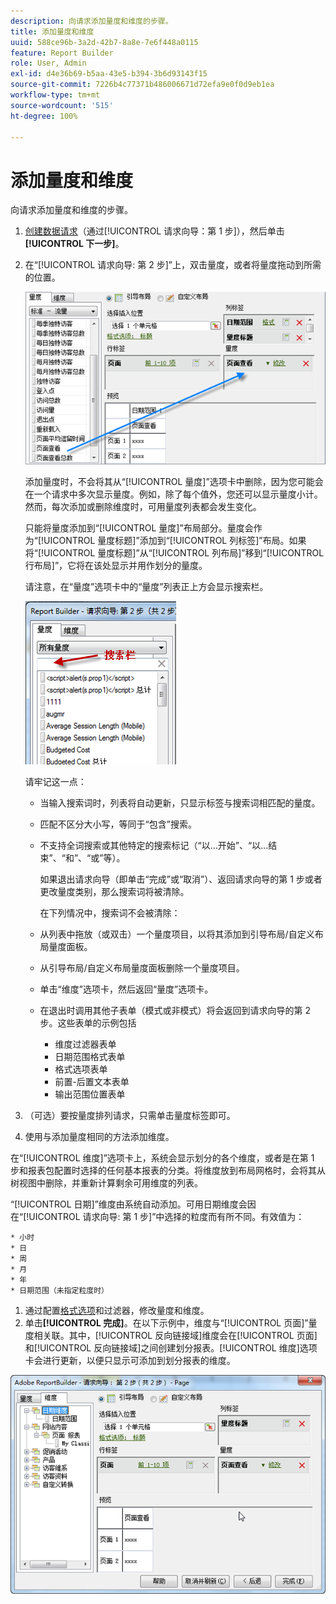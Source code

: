 ```yaml
---
description: 向请求添加量度和维度的步骤。
title: 添加量度和维度
uuid: 588ce96b-3a2d-42b7-8a8e-7e6f448a0115
feature: Report Builder
role: User, Admin
exl-id: d4e36b69-b5aa-43e5-b394-3b6d93143f15
source-git-commit: 7226b4c77371b486006671d72efa9e0f0d9eb1ea
workflow-type: tm+mt
source-wordcount: '515'
ht-degree: 100%

---
```


# 添加量度和维度

向请求添加量度和维度的步骤。

1. [创建数据请求](/help/analyze/report-builder/data-requests/data-requests.md)（通过[!UICONTROL 请求向导：第 1 步]），然后单击&#x200B;**[!UICONTROL 下一步]**。
1. 在“[!UICONTROL 请求向导: 第 2 步]”上，双击量度，或者将量度拖动到所需的位置。

   ![步骤信息](assets/adding_metrics.png)

   添加量度时，不会将其从“[!UICONTROL 量度]”选项卡中删除，因为您可能会在一个请求中多次显示量度。例如，除了每个值外，您还可以显示量度小计。然而，每次添加或删除维度时，可用量度列表都会发生变化。

   只能将量度添加到“[!UICONTROL 量度]”布局部分。量度会作为“[!UICONTROL 量度标题]”添加到“[!UICONTROL 列标签]”布局。如果将“[!UICONTROL 量度标题]”从“[!UICONTROL 列布局]”移到“[!UICONTROL 行布局]”，它将在该处显示并用作划分的量度。

   请注意，在“量度”选项卡中的“量度”列表正上方会显示搜索栏。

   ![](assets/search_bar_metric.png)

   请牢记这一点：

   * 当输入搜索词时，列表将自动更新，只显示标签与搜索词相匹配的量度。
   * 匹配不区分大小写，等同于“包含”搜索。
   * 不支持全词搜索或其他特定的搜索标记（“以...开始”、“以...结束”、“和”、“或”等）。

      如果退出请求向导（即单击“完成”或“取消”）、返回请求向导的第 1 步或者更改量度类别，那么搜索词将被清除。

      在下列情况中，搜索词不会被清除：

   * 从列表中拖放（或双击）一个量度项目，以将其添加到引导布局/自定义布局量度面板。
   * 从引导布局/自定义布局量度面板删除一个量度项目。
   * 单击“维度”选项卡，然后返回“量度”选项卡。
   * 在退出时调用其他子表单（模式或非模式）将会返回到请求向导的第 2 步。这些表单的示例包括

      * 维度过滤器表单
      * 日期范围格式表单
      * 格式选项表单
      * 前置-后置文本表单
      * 输出范围位置表单

1. （可选）要按量度排列请求，只需单击量度标签即可。
1. 使用与添加量度相同的方法添加维度。

在“[!UICONTROL 维度]”选项卡上，系统会显示划分的各个维度，或者是在第 1 步和报表包配置时选择的任何基本报表的分类。将维度放到布局网格时，会将其从树视图中删除，并重新计算剩余可用维度的列表。

“[!UICONTROL 日期]”维度由系统自动添加。可用日期维度会因在“[!UICONTROL 请求向导: 第 1 步]”中选择的粒度而有所不同。有效值为：

    * 小时
    * 日
    * 周
    * 月
    * 年
    * 日期范围（未指定粒度时）

1. 通过配置[格式选项](/help/analyze/report-builder/layout/t-format-display-headers.md)和过滤器，修改量度和维度。
1. 单击&#x200B;**[!UICONTROL 完成]**。在以下示例中，维度与“[!UICONTROL 页面]”量度相关联。其中，[!UICONTROL 反向链接域]维度会在[!UICONTROL 页面]和[!UICONTROL 反向链接域]之间创建划分报表。[!UICONTROL 维度]选项卡会进行更新，以便只显示可添加到划分报表的维度。

![](assets/page_pageview_02.png)
